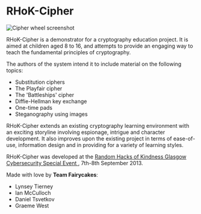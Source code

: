 # RHoK-Cipher

![Cipher wheel screenshot](https://raw.github.com/capncodewash/RHoK-Cipher/master/RHoK-cipher/rhok-encoder-wheel-screenshot-small.png)

RHoK-Cipher is a demonstrator for a cryptography education project. It is aimed at children aged 8 to 16, and attempts to provide an engaging way to teach the fundamental principles of cryptography.

The authors of the system intend it to include material on the following topics:
* Substitution ciphers
* The Playfair cipher
* The 'Battleships' cipher
* Diffie-Hellman key exchange
* One-time pads
* Steganography using images

RHoK-Cipher extends an existing cryptography learning environment with an exciting storyline involving espionage, intrigue and character development. It also improves upon the existing project in terms of ease-of-use, information design and in providing for a variety of learning styles.

RHoK-Cipher was developed at the [Random Hacks of Kindness Glasgow Cybersecurity Special Event ](http://scotlandhacks.org.uk/content/rhok-glasgow-cybersecurity-special-event-2013), 7th-8th September 2013.

Made with love by **Team Fairycakes**:
* Lynsey Tierney
* Ian McCulloch
* Daniel Tsvetkov
* Graeme West